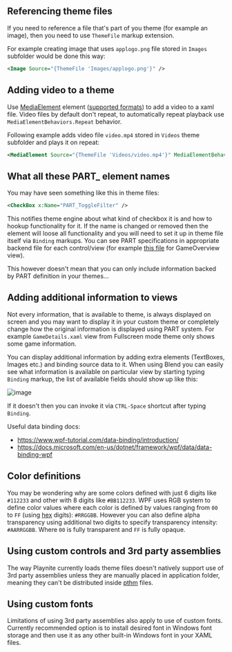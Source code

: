 Referencing theme files
---------------------

If you need to reference a file that's part of you theme (for example an image), then you need to use `ThemeFile` markup extension.

For example creating image that uses `applogo.png` file stored in `Images` subfolder would be done this way:

```xml 
<Image Source="{ThemeFile 'Images/applogo.png'}" />
```

Adding video to a theme
---------------------

Use [MediaElement](https://docs.microsoft.com/en-us/dotnet/api/system.windows.controls.mediaelement?view=netframework-4.8) element ([supported formats](https://docs.microsoft.com/en-us/previous-versions/windows/silverlight/dotnet-windows-silverlight/cc189080(v=vs.95)?redirectedfrom=MSDN)) to add a video to a xaml file. Video files by default don't repeat, to automatically repeat playback use `MediaElementBehaviors.Repeat` behavior.

Following example adds video file `video.mp4` stored in `Videos` theme subfolder and plays it on repeat:

```xml 
<MediaElement Source="{ThemeFile 'Videos/video.mp4'}" MediaElementBehaviors.Repeat="True" />
```

What all these PART_ element names
---------------------

You may have seen something like this in theme files:

```xml
<CheckBox x:Name="PART_ToggleFilter" />
```

This notifies theme engine about what kind of checkbox it is and how to hookup functionality for it. If the name is changed or removed then the element will loose all functionality and you will need to set it up in theme file itself via `Binding` markups. You can see PART specifications in appropriate backend file for each control/view (for example [this file](https://github.com/JosefNemec/Playnite/blob/master/source/Playnite.DesktopApp/Controls/Views/GameOverview.cs) for GameOverview view).

This however doesn't mean that you can only include information backed by PART definition in your themes...

Adding additional information to views
---------------------

Not every information, that is available to theme, is always displayed on screen and you may want to display it in your custom theme or completely change how the original information is displayed using PART system. For example `GameDetails.xaml` view from Fullscreen mode theme only shows some game information.

You can display additional information by adding extra elements (TextBoxes, Images etc.) and binding source data to it. When using Blend you can easily see what information is available on particular view by starting typing `Binding` markup, the list of available fields should show up like this:

![image](images/bindingData.png)

If it doesn't then you can invoke it via `CTRL-Space` shortcut after typing `Binding`.

Useful data binding docs:
* https://www.wpf-tutorial.com/data-binding/introduction/
* https://docs.microsoft.com/en-us/dotnet/framework/wpf/data/data-binding-wpf

Color definitions
---------------------

You may be wondering why are some colors defined with just 6 digits like `#112233` and other with 8 digits like `#BB112233`. WPF uses RGB system to define color values where each color is defined by values ranging from `00` to `FF` (using [hex](https://simple.wikipedia.org/wiki/Hexadecimal_numeral_system) digits): `#RRGGBB`. However you can also define alpha transparency using additional two digits to specify transparency intensity: `#AARRGGBB`. Where `00` is fully transparent and `FF` is fully opaque.

Using custom controls and 3rd party assemblies
---------------------

The way Playnite currently loads theme files doesn't natively support use of 3rd party assemblies unless they are manually placed in application folder, meaning they can't be distributed inside [pthm](distributionAndUpdates.md) files.

Using custom fonts
---------------------

Limitations of using 3rd party assemblies also apply to use of custom fonts. Currently recommended option is to install desired font in Windows font storage and then use it as any other built-in Windows font in your XAML files.